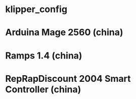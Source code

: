 # klipper_config
# Arduina Mage 2560 (china)
# Ramps 1.4 (china)
# RepRapDiscount 2004 Smart Controller (china)
